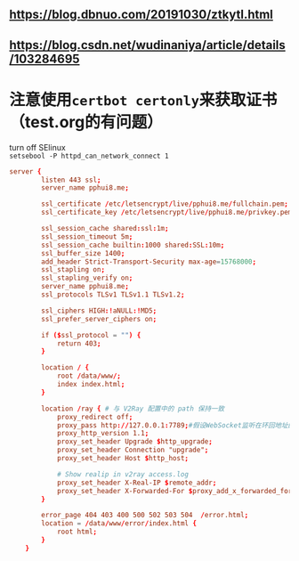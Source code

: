## https://blog.dbnuo.com/20191030/ztkytl.html
## https://blog.csdn.net/wudinaniya/article/details/103284695

# 注意使用```certbot certonly```来获取证书（test.org的有问题）
turn off SElinux  
```setsebool -P httpd_can_network_connect 1```
```conf
server {
        listen 443 ssl;
        server_name pphui8.me;

        ssl_certificate /etc/letsencrypt/live/pphui8.me/fullchain.pem;
        ssl_certificate_key /etc/letsencrypt/live/pphui8.me/privkey.pem;

        ssl_session_cache shared:ssl:1m;
        ssl_session_timeout 5m;
        ssl_session_cache builtin:1000 shared:SSL:10m;
        ssl_buffer_size 1400;
        add_header Strict-Transport-Security max-age=15768000;
        ssl_stapling on;
        ssl_stapling_verify on;
        server_name pphui8.me;
        ssl_protocols TLSv1 TLSv1.1 TLSv1.2;

        ssl_ciphers HIGH:!aNULL:!MD5;
        ssl_prefer_server_ciphers on;

        if ($ssl_protocol = "") { 
            return 403;
        }

        location / {
            root /data/www/;
            index index.html;
        }

        location /ray { # 与 V2Ray 配置中的 path 保持一致
            proxy_redirect off;
            proxy_pass http://127.0.0.1:7789;#假设WebSocket监听在环回地址的10000端口上
            proxy_http_version 1.1;
            proxy_set_header Upgrade $http_upgrade;
            proxy_set_header Connection "upgrade";
            proxy_set_header Host $http_host;

            # Show realip in v2ray access.log
            proxy_set_header X-Real-IP $remote_addr;
            proxy_set_header X-Forwarded-For $proxy_add_x_forwarded_for;
        }

        error_page 404 403 400 500 502 503 504  /error.html;
        location = /data/www/error/index.html {
            root html;
        }
    }
```
